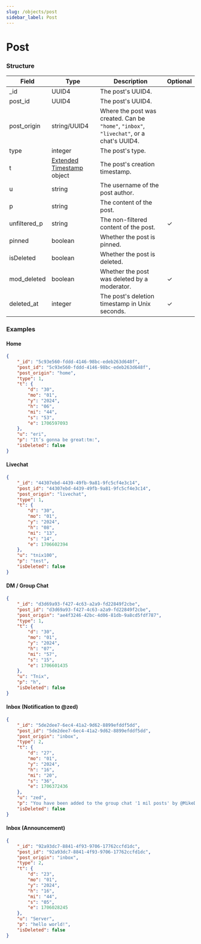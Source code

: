 ```yaml
---
slug: /objects/post
sidebar_label: Post
---
```


# Post

### Structure
| Field | Type | Description | Optional |
| - | - | - | - |
| _id | UUID4 | The post's UUID4. | |
| post_id | UUID4 | The post's UUID4. | |
| post_origin | string/UUID4 | Where the post was created. Can be `"home"`, `"inbox"`, `"livechat"`, or a chat's UUID4. | |
| type | integer | The post's type. | |
| t | [Extended Timestamp](/objects/extended-timestamp) object | The post's creation timestamp. | |
| u | string | The username of the post author. | |
| p | string | The content of the post. | |
| unfiltered_p | string | The non-filtered content of the post. | ✓ |
| pinned | boolean | Whether the post is pinned. | |
| isDeleted | boolean | Whether the post is deleted. | |
| mod_deleted | boolean | Whether the post was deleted by a moderator. | ✓ |
| deleted_at | integer | The post's deletion timestamp in Unix seconds. | ✓ |

### Examples
#### Home
```json
{
    "_id": "5c93e560-fddd-4146-98bc-edeb263d648f",
    "post_id": "5c93e560-fddd-4146-98bc-edeb263d648f",
    "post_origin": "home",
    "type": 1,
    "t": {
        "d": "30",
        "mo": "01",
        "y": "2024",
        "h": "06",
        "mi": "44",
        "s": "53",
        "e": 1706597093
    },
    "u": "eri",
    "p": "It’s gonna be great:tm:",
    "isDeleted": false
}
```

#### Livechat
```json
{
    "_id": "44307ebd-4439-49fb-9a81-9fc5cf4e3c14",
    "post_id": "44307ebd-4439-49fb-9a81-9fc5cf4e3c14",
    "post_origin": "livechat",
    "type": 1,
    "t": {
        "d": "30",
        "mo": "01",
        "y": "2024",
        "h": "08",
        "mi": "13",
        "s": "14",
        "e": 1706602394
    },
    "u": "tnix100",
    "p": "test",
    "isDeleted": false
}
```

#### DM / Group Chat
```json
{
    "_id": "d3d69a93-f427-4c63-a2a9-fd22849f2cbe",
    "post_id": "d3d69a93-f427-4c63-a2a9-fd22849f2cbe",
    "post_origin": "ae4f3246-42bc-4d06-81db-9a8cd5fdf787",
    "type": 1,
    "t": {
        "d": "30",
        "mo": "01",
        "y": "2024",
        "h": "07",
        "mi": "57",
        "s": "15",
        "e": 1706601435
    },
    "u": "Tnix",
    "p": "h",
    "isDeleted": false
}
```

#### Inbox (Notification to @zed)
```json
{
    "_id": "5de2dee7-6ec4-41a2-9d62-8899efddf5dd",
    "post_id": "5de2dee7-6ec4-41a2-9d62-8899efddf5dd",
    "post_origin": "inbox",
    "type": 2,
    "t": {
        "d": "27",
        "mo": "01",
        "y": "2024",
        "h": "16",
        "mi": "20",
        "s": "36",
        "e": 1706372436
    },
    "u": "zed",
    "p": "You have been added to the group chat '1 mil posts' by @MikeDEV!",
    "isDeleted": false
}
```

#### Inbox (Announcement)
```json
{
    "_id": "92a93dc7-8841-4f93-9706-17762ccfd1dc",
    "post_id": "92a93dc7-8841-4f93-9706-17762ccfd1dc",
    "post_origin": "inbox",
    "type": 2,
    "t": {
        "d": "23",
        "mo": "01",
        "y": "2024",
        "h": "16",
        "mi": "44",
        "s": "05",
        "e": 1706028245
    },
    "u": "Server",
    "p": "hello world!",
    "isDeleted": false
}
```
